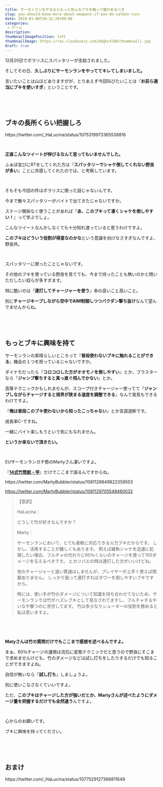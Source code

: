 ```yaml
---
title: サーモンランをやるならもっと色んなブキを触って確かめるべき
slug: you-should-know-more-about-weapons-if-you-do-salmon-runs
date: 2019-01-06T10:32:29+09:00
categories: 
 - ゲーム
description: 
thumbnailImagePosition: left
thumbnailImage: https://res.cloudinary.com/ddghc4l09/thumbnail/.jpg
draft: true
---
```


<!--more-->

12月20日でポラリスにスパッタリーが支給されました。

そしてその日、<strong>久しぶりにサーモンランをやっててキレてしまいました。</strong>

言いたいことは山ほどありますがが、とりあえず今回叫びたいことは『<strong>お前ら適当にブキを使いすぎ</strong>』ということです。

&nbsp;

&nbsp;
<h2>ブキの長所くらい把握しろ</h2>
https://twitter.com/_HaLucina/status/1075319973365538816

&nbsp;

<strong>正直こんなツイートが伸びるなんて思ってもいませんでした。</strong>

ふぁぼ並びにRTをしてくれた方は『<strong>スパッタリーでシャケ倒してくれない野良が多い</strong>』ことに共感してくれたのでは、と考察しています。

&nbsp;

そもそも今回の件はポラリスに限った話じゃないんです。

今まで散々スパッタリーがバイトで出てきたじゃないですか。

ステージ関係なく使うことがあれば『<strong>あ、このブキって凄くシャケを倒しやすい！</strong>』って学ぶでしょ。

こんなツイートなんかしなくても十分知れ渡っていると思うわけですよ。

<strong>このブキはどういう役割が得意なのかな</strong>という意識を向けなさすぎなんですよ、野良共。

&nbsp;

スパッタリーに限ったことじゃないです。

その他のブキを使っている野良を見てても、今まで持ったことも無いのかと問いただしたい奴らが多すぎます。

特に酷いのは『<strong>連打してチャージャーを使う</strong>』率の高いこと高いこと。

別に<strong>チャージキープしながら空中でAIM制御しつつバクダン撃ち抜け</strong>なんて望んでませんからね。

&nbsp;

&nbsp;
<h2>もっとブキに興味を持て</h2>
サーモンランの素晴らしいところって『<strong>普段使わないブキに触れることができる</strong>』機会の１つを担っているじゃないですか。

ダイナモだったら『<strong>コロコロした方がオオモノを倒しやすい</strong>』とか、ブラスターなら『<strong>ジャンプ撃ちすると真っ直ぐ飛んでかない</strong>』とか。

高等テクニックかもしれませんが、スコープ付きチャージャー使ってて『<strong>ジャンプしながらチャージすると視界が狭まる速度を調整できる</strong>』なんて発見もできるわけですよ。

『<strong>俺は普段このブキ使わないから知ったこっちゃない</strong>』とか言語道断です。

成長率C-ですね。

一緒にバイト楽しもうという気にもなれません。

<strong>というか来ないで頂きたい。</strong>

&nbsp;

EUサーモンランガチ勢のMartyさん凄いですよ。
<p id="header" class="title">『<a href="https://wikiwiki.jp/splatoon2mix/%E3%83%96%E3%82%AD/14%E5%BC%8F%E7%AB%B9%E7%AD%92%E9%8A%83%E3%83%BB%E7%94%B2"><strong>14式竹筒銃・甲</strong></a>』だけでここまで語るんですからね。</p>
https://twitter.com/MartyBubbler/status/1081128849822359553

https://twitter.com/MartyBubbler/status/1081129705548460032
<blockquote>【意訳】

HaLucina：

どうして竹が好きなんですか？

Marty：

サーモンランにおいて、とても柔軟に対応できる火力ブキだからです。
しかし、活用することが難しくもあります。
例えば雑魚シャケを迅速に処理したい場合、フルチャの代わりに60％くらいのチャージを使って100ダメージを与えるべきです。
ヒカリバエの時は連打した方がいいけどね。

他のチャージャーと違い貫通はしませんが、プレイヤーが上手く使えば問題ありません。
しっかり狙って連打すればタワーを倒しやすいブキですから。

時には、使い手が竹のダメージについて知識を持ち合わせてないため、サーモンランでは竹がハズレブキとして見なされてますし、フルチャするやいなや撃つのに苦労してます。
竹は多少なりシューターの役割を務めると私は思いますよ。</blockquote>
&nbsp;

&nbsp;

<strong>Matyさんは竹の質問だけでもここまで感想を述べるんですよ。</strong>

まぁ、60％チャージの運用は流石に変態テクニックだと思うので野良にそこまで求めませんけども、竹のダメージなどは試し打ちをしたりするだけでも知ることができますよね。

自信が無いなら『<strong>試し打ち</strong>』しましょうよ。

別に使いこなさなくていいですよ。

ただ、<strong>このブキはチャージした方が強いだとか、Martyさんが述べたようにダメージ量を把握するだけでも全然違う</strong>んですよ。

&nbsp;

心からのお願いです。

ブキに興味を持ってください。

&nbsp;

&nbsp;
<h2>おまけ</h2>
https://twitter.com/_HaLucina/status/1077529127366811649
